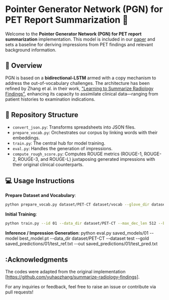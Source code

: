 # Pointer Generator Network (PGN) for PET Report Summarization :bookmark_tabs:

Welcome to the **Pointer Generator Network (PGN) for PET report summarization** implementation. This model is included in our [paper](#link-to-paper) and sets a baseline for deriving impressions from PET findings and relevant background information.

## :mag_right: Overview

PGN is based on a **bidirectional-LSTM** armed with a copy mechanism to address the out-of-vocabulary challenges. The architecture has been refined by Zhang et al. in their work, ["Learning to Summarize Radiology Findings"](https://arxiv.org/abs/1809.04698), enhancing its capacity to assimilate clinical data—ranging from patient histories to examination indications.

## :file_folder: Repository Structure

- `convert_json.py`: Transforms spreadsheets into JSON files.
- `prepare_vocab.py`: Orchestrates our corpus by linking words with their embeddings.
- `train.py`: The central hub for model training.
- `eval.py`: Handles the generation of impressions.
- `compute_rough_score.py`: Computes ROUGE metrics (ROUGE-1, ROUGE-2, ROUGE-3, and ROUGE-L) juxtaposing generated impressions with their original clinical counterparts.

## :computer: Usage Instructions

**Prepare Dataset and Vocabulary**:
```bash
python prepare_vocab.py dataset/PET-CT dataset/vocab --glove_dir dataset/glove --wv_file radglove.800M.100d.txt --wv_dim 100 --lower
```

**Initial Training**:
```bash
python train.py --id 01 --data_dir dataset/PET-CT --max_dec_len 512 --background --num_epoch 30 --batch_size 25
```

**Inference / Impression Generation**:
python eval.py  saved_models/01 --model best_model.pt --data_dir dataset/PET-CT --dataset test --gold saved_predictions/01/test_ref.txt --out saved_predictions/01/test_pred.txt

## :Acknowledgments
The codes were adapted from the original implementation [https://github.com/yuhaozhang/summarize-radiology-findings].

For any inquiries or feedback, feel free to raise an issue or contribute via pull requests!

